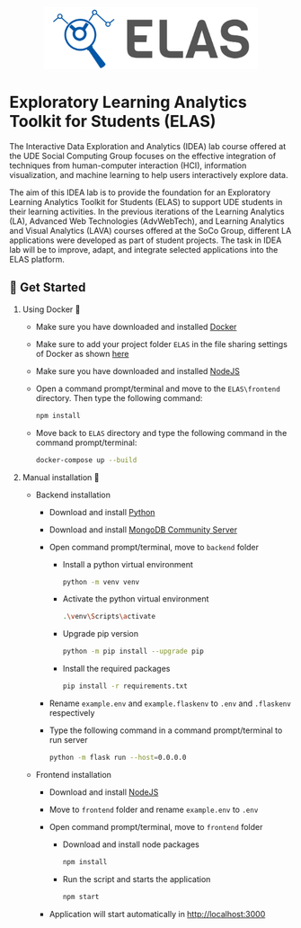 <p align="center">
<a href="https://www.uni-due.de/soco/teaching/courses/lab-idea-ss21.php" target="_blank" rel="noopener noreferrer">
<img height="110px" src="img/cover.png" alt="re-frame logo">
</a>
</p>

# Exploratory Learning Analytics Toolkit for Students (ELAS)

The Interactive Data Exploration and Analytics (IDEA) lab course offered at the UDE Social Computing Group focuses on the effective integration of techniques from human-computer interaction (HCI), information visualization, and machine learning to help users interactively explore data.

The aim of this IDEA lab is to provide the foundation for an Exploratory Learning Analytics Toolkit for Students (ELAS) to support UDE students in their learning activities. In the previous iterations of the Learning Analytics (LA), Advanced Web Technologies (AdvWebTech), and Learning Analytics and Visual Analytics (LAVA) courses offered at the SoCo Group, different LA applications were developed as part of student projects. The task in IDEA lab will be to improve, adapt, and integrate selected applications into the ELAS platform.

## 🚀 Get Started

1. Using Docker 🐳

   - Make sure you have downloaded and installed [Docker](https://www.docker.com/products/docker-desktop)
   - Make sure to add your project folder `ELAS` in the file sharing settings of Docker as shown [here](img/docker-issue-windows.jpg)
   - Make sure you have downloaded and installed [NodeJS](https://nodejs.org/en/)
   - Open a command prompt/terminal and move to the `ELAS\frontend` directory. Then type the following command:

     ```sh
     npm install
     ```
     
   - Move back to `ELAS` directory and type the following command in the command prompt/terminal:

     ```sh
     docker-compose up --build
     ```


2. Manual installation 🔨
   - Backend installation
     - Download and install [Python](https://www.python.org/downloads/release/python-387/)
     - Download and install [MongoDB Community Server](https://www.mongodb.com/try/download/community)
     - Open command prompt/terminal, move to `backend` folder
       - Install a python virtual environment

         ```sh
         python -m venv venv  
         ```
       - Activate the python virtual environment

         ```sh
         .\venv\Scripts\activate  
         ```
       - Upgrade pip version

         ```sh
         python -m pip install --upgrade pip  
         ```
       - Install the required packages

         ```sh
         pip install -r requirements.txt 
         ```
     - Rename `example.env` and `example.flaskenv` to `.env` and `.flaskenv` respectively
     - Type the following command in a command prompt/terminal to run server 
     
       ```sh
       python -m flask run --host=0.0.0.0
       ```
     
   - Frontend installation
     - Download and install [NodeJS](https://nodejs.org/en/)
     - Move to `frontend` folder and rename `example.env` to `.env`
     - Open command prompt/terminal, move to `frontend` folder
       
       - Download and install node packages
       
         ```sh
         npm install
         ```
        
       - Run the script and starts the application
       
         ```sh
         npm start
         ```
     - Application will start automatically in [http://localhost:3000](http://localhost:3000)
